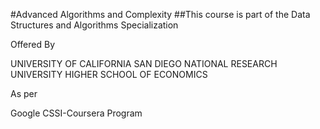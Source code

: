 #Advanced Algorithms and Complexity
##This course is part of the Data Structures and Algorithms Specialization

Offered By

UNIVERSITY OF CALIFORNIA SAN DIEGO
NATIONAL RESEARCH UNIVERSITY HIGHER SCHOOL OF ECONOMICS

As per 

Google CSSI-Coursera Program
